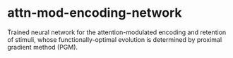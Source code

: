 # attn-mod-encoding-network
Trained neural network for the attention-modulated encoding and retention of stimuli, whose functionally-optimal evolution is determined by proximal gradient method (PGM). 
